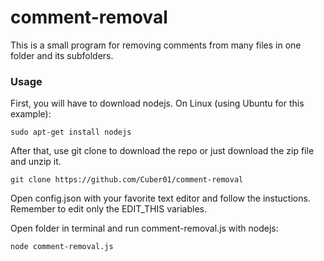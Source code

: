 # comment-removal

This is a small program for removing comments from many files in one folder and its subfolders.

### Usage

First, you will have to download nodejs.
On Linux (using Ubuntu for this example):
```
sudo apt-get install nodejs
```

After that, use git clone to download the repo or just download the zip file and unzip it.
```
git clone https://github.com/Cuber01/comment-removal
```

Open config.json with your favorite text editor and follow the instuctions. Remember to edit only the EDIT_THIS variables.


Open folder in terminal and run comment-removal.js with nodejs:
```
node comment-removal.js
``` 
